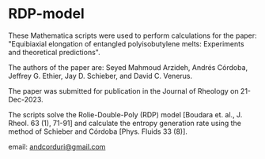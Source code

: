 # RDP-model

These Mathematica scripts were used to perform calculations for the paper: "Equibiaxial elongation of entangled polyisobutylene melts: Experiments and theoretical predictions".

The authors of the paper are: Seyed Mahmoud Arzideh, Andrés Córdoba, Jeffrey G. Ethier, Jay D. Schieber, and David C. Venerus.

The paper was submitted for publication in the Journal of Rheology on 21-Dec-2023.

The scripts solve the Rolie-Double-Poly (RDP) model [Boudara et. al., J. Rheol. 63 (1), 71-91] and calculate the entropy generation rate using the method of Schieber and Córdoba [Phys. Fluids 33 (8)].

email: andcorduri@gmail.com

